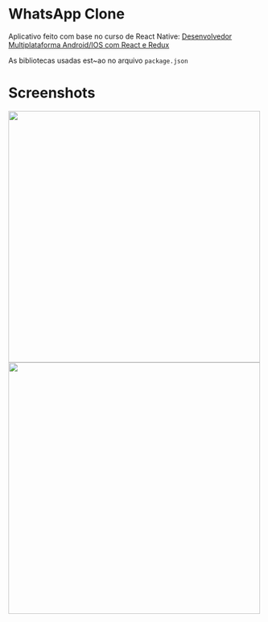 # WhatsApp Clone

Aplicativo feito com base no curso de React Native: [Desenvolvedor Multiplataforma Android/IOS com React e Redux](https://www.udemy.com/desenvolvedor-multiplataforma-androidios-com-react-e-redux/)

As bibliotecas usadas est~ao no arquivo `package.json`

# Screenshots

<img src="https://user-images.githubusercontent.com/19395842/51060131-c0e59700-15d5-11e9-89c9-b772f4cae6c3.gif" height="500"> <img src="https://user-images.githubusercontent.com/19395842/51060280-68fb6000-15d6-11e9-8c3e-79a22827ab0f.gif" height="500">

